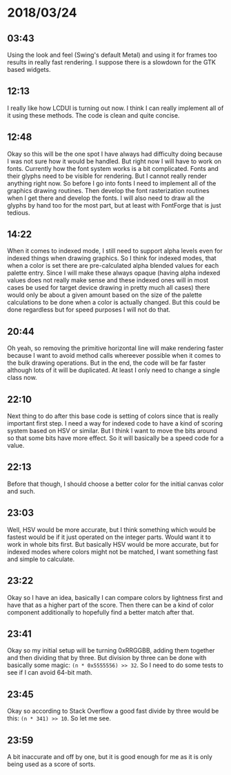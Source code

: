 # 2018/03/24

## 03:43

Using the look and feel (Swing's default Metal) and using it for frames too
results in really fast rendering. I suppose there is a slowdown for the GTK
based widgets.

## 12:13

I really like how LCDUI is turning out now. I think I can really implement all
of it using these methods. The code is clean and quite concise.

## 12:48

Okay so this will be the one spot I have always had difficulty doing because I
was not sure how it would be handled. But right now I will have to work on
fonts. Currently how the font system works is a bit complicated. Fonts and their
glyphs need to be visible for rendering. But I cannot really render anything
right now. So before I go into fonts I need to implement all of the graphics
drawing routines. Then develop the font rasterization routines when I get there
and develop the fonts. I will also need to draw all the glyphs by hand too for
the most part, but at least with FontForge that is just tedious.

## 14:22

When it comes to indexed mode, I still need to support alpha levels even for
indexed things when drawing graphics. So I think for indexed modes, that when a
color is set there are pre-calculated alpha blended values for each palette
entry. Since I will make these always opaque (having alpha indexed values does
not really make sense and these indexed ones will in most cases be used for
target device drawing in pretty much all cases) there would only be about a
given amount based on the size of the palette calculations to be done when a
color is actually changed. But this could be done regardless but for speed
purposes I will not do that.

## 20:44

Oh yeah, so removing the primitive horizontal line will make rendering faster
because I want to avoid method calls whereever possible when it comes to the
bulk drawing operations. But in the end, the code will be far faster although
lots of it will be duplicated. At least I only need to change a single class
now.

## 22:10

Next thing to do after this base code is setting of colors since that is
really important first step. I need a way for indexed code to have a kind of
scoring system based on HSV or similar. But I think I want to move the bits
around so that some bits have more effect. So it will basically be a speed
code for a value.

## 22:13

Before that though, I should choose a better color for the initial canvas
color and such.

## 23:03

Well, HSV would be more accurate, but I think something which would be fastest
would be if it just operated on the integer parts. Would want it to work in
whole bits first. But basically HSV would be more accurate, but for indexed
modes where colors might not be matched, I want something fast and simple to
calculate.

## 23:22

Okay so I have an idea, basically I can compare colors by lightness first and
have that as a higher part of the score. Then there can be a kind of color
component additionally to hopefully find a better match after that.

## 23:41

Okay so my initial setup will be turning 0xRRGGBB, adding them together and
then dividing that by three. But division by three can be done with basically
some magic: `(n * 0x5555556) >> 32`. So I need to do some tests to see if I
can avoid 64-bit math.

## 23:45

Okay so according to Stack Overflow a good fast divide by three would be
this: `(n * 341) >> 10`. So let me see.

## 23:59

A bit inaccurate and off by one, but it is good enough for me as it is only
being used as a score of sorts.
